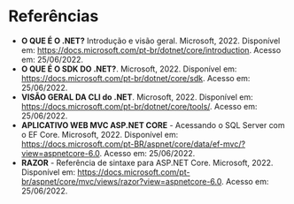 # Referências

- **O QUE É O .NET?** Introdução e visão geral. Microsoft, 2022. Disponível em: https://docs.microsoft.com/pt-br/dotnet/core/introduction. Acesso em: 25/06/2022.
- **O QUE É O SDK DO .NET?**. Microsoft, 2022. Disponível em: https://docs.microsoft.com/pt-br/dotnet/core/sdk. Acesso em: 25/06/2022.
- **VISÃO GERAL DA CLI do .NET**. Microsoft, 2022. Disponível em: https://docs.microsoft.com/pt-br/dotnet/core/tools/. Acesso em: 25/06/2022.
- **APLICATIVO WEB MVC ASP.NET CORE** - Acessando o SQL Server com o EF Core. Microsoft, 2022. Disponível em: https://docs.microsoft.com/pt-BR/aspnet/core/data/ef-mvc/?view=aspnetcore-6.0. Acesso em: 25/06/2022.
- **RAZOR** - Referência de sintaxe para ASP.NET Core. Microsoft, 2022. Disponível em: https://docs.microsoft.com/pt-br/aspnet/core/mvc/views/razor?view=aspnetcore-6.0. Acesso em: 25/06/2022. 

